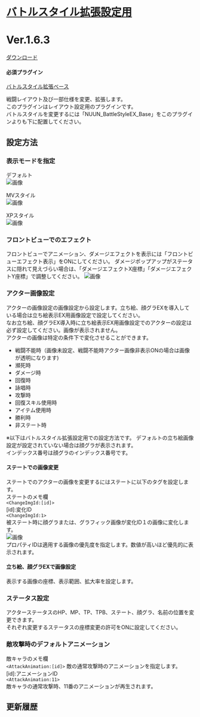 # [バトルスタイル拡張設定用](https://raw.githubusercontent.com/nuun888/MZ/master/NUUN_BattleStyleEX.js)
# Ver.1.6.3
[ダウンロード](https://raw.githubusercontent.com/nuun888/MZ/master/NUUN_BattleStyleEX.js)
#### 必須プラグイン
[バトルスタイル拡張ベース](https://github.com/nuun888/MZ/blob/master/README/BattleStyleEXBase.md)  

戦闘レイアウト及び一部仕様を変更、拡張します。  
このプラグインはレイアウト設定用のプラグインです。  
バトルスタイルを変更するには「NUUN_BattleStyleEX_Base」をこのプラグインよりも下に配置してください。  

## 設定方法
### 表示モードを指定
デフォルト  
![画像](img/BattleStyleEX4.png)  

MVスタイル  
![画像](img/BattleStyleEX3.png)  

XPスタイル  
![画像](img/BattleStyleEX2.png)  

### フロントビューでのエフェクト
フロントビューでアニメーション、ダメージエフェクトを表示には「フロントビューエフェクト表示」をONにしてください。
ダメージポップアップがステータスに隠れて見えづらい場合は、「ダメージエフェクトX座標」「ダメージエフェクトY座標」で調整してください。
![画像](img/BattleStyleEX5.png)  

### アクター画像設定
アクターの画像設定の画像設定から設定します。立ち絵、顔グラEXを導入している場合は立ち絵表示EX用画像設定で設定してください。  
なお立ち絵、顔グラEX導入時に立ち絵表示EX用画像設定でのアクターの設定は必ず設定してください。画像が表示されません。  
アクターの画像は特定の条件下で変化させることができます。  
 * 戦闘不能時（画像未設定、戦闘不能時アクター画像非表示ONの場合は画像が透明になります)  
 * 瀕死時
 * ダメージ時
 * 回復時
 * 詠唱時
 * 攻撃時
 * 回復スキル使用時
 * アイテム使用時
 * 勝利時
 * 非ステート時

※以下はバトルスタイル拡張設定用での設定方法です。
デフォルトの立ち絵画像設定が設定されていない場合は顔グラが表示されます。  
インデックス番号は顔グラのインデックス番号です。

#### ステートでの画像変更
ステートでのアクターの画像を変更するにはステートに以下のタグを設定します。  
ステートのメモ欄  
`<ChangeImgId:[id]>`  
[id]:変化ID  
`<ChangeImgId:1>`  
被ステート時に顔グラまたは、グラフィック画像が変化ID１の画像に変化します。  
![画像](img/BattleStyleEX1.png)   
プロパティIDは適用する画像の優先度を指定します。数値が高いほど優先的に表示されます。  

#### 立ち絵、顔グラEXで画像設定
表示する画像の座標、表示範囲、拡大率を設定します。

### ステータス設定
アクターステータスのHP、MP、TP、TPB、ステート、顔グラ、名前の位置を変更できます。  
それぞれ変更するステータスの座標変更の許可をONに設定してください。  

### 敵攻撃時のデフォルトアニメーション
敵キャラのメモ欄  
`<AttackAnimation:[id]>` 敵の通常攻撃時のアニメーションを指定します。  
[id]:アニメーションID  
`<AttackAnimation:11>`  
敵キャラの通常攻撃時、11番のアニメーションが再生されます。  

## 更新履歴
